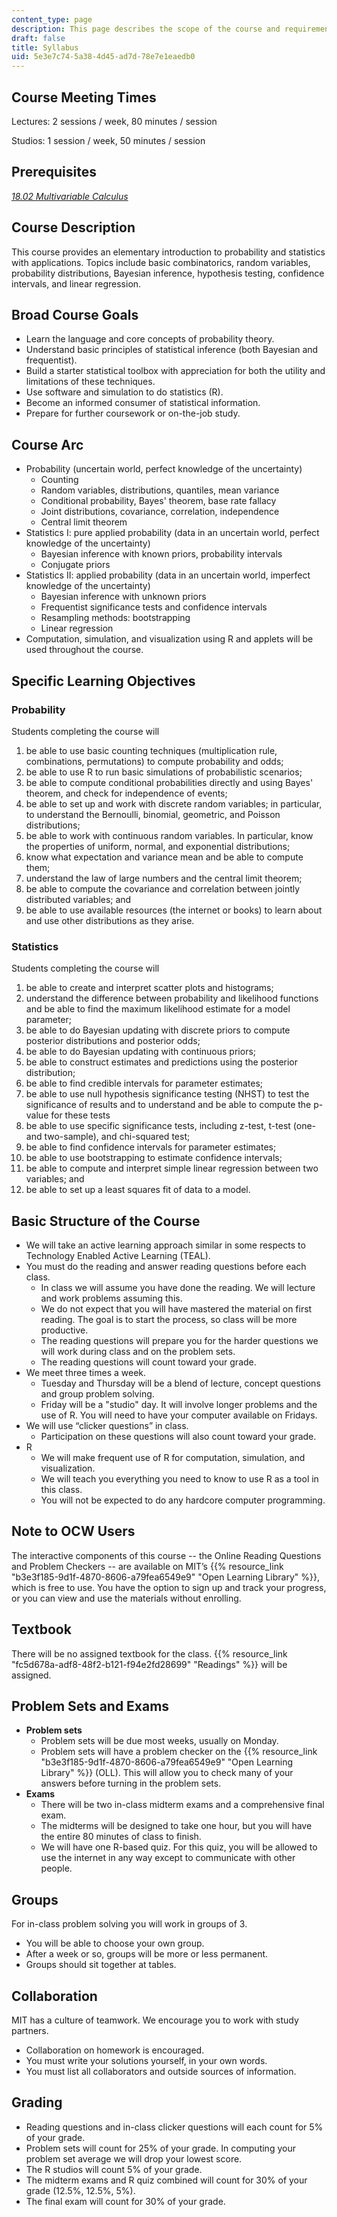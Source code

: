 ```yaml
---
content_type: page
description: This page describes the scope of the course and requirements.
draft: false
title: Syllabus
uid: 5e3e7c74-5a38-4d45-ad7d-78e7e1eaedb0
---
```

## Course Meeting Times

Lectures: 2 sessions / week, 80 minutes / session

Studios: 1 session / week, 50 minutes / session

## Prerequisites

[*18.02 Multivariable Calculus*](/courses/mathematics/18-02sc-multivariable-calculus-fall-2010)

## Course Description

This course provides an elementary introduction to probability and statistics with applications. Topics include basic combinatorics, random variables, probability distributions, Bayesian inference, hypothesis testing, confidence intervals, and linear regression.

## Broad Course Goals

- Learn the language and core concepts of probability theory.
- Understand basic principles of statistical inference (both Bayesian and frequentist).
- Build a starter statistical toolbox with appreciation for both the utility and limitations of these techniques.
- Use software and simulation to do statistics (R).
- Become an informed consumer of statistical information.
- Prepare for further coursework or on-the-job study.

## Course Arc

- Probability (uncertain world, perfect knowledge of the uncertainty)
    - Counting
    - Random variables, distributions, quantiles, mean variance
    - Conditional probability, Bayes' theorem, base rate fallacy
    - Joint distributions, covariance, correlation, independence
    - Central limit theorem
- Statistics I: pure applied probability (data in an uncertain world, perfect knowledge of the uncertainty)
    - Bayesian inference with known priors, probability intervals
    - Conjugate priors
- Statistics II: applied probability (data in an uncertain world, imperfect knowledge of the uncertainty)
    - Bayesian inference with unknown priors
    - Frequentist significance tests and confidence intervals
    - Resampling methods: bootstrapping
    - Linear regression
- Computation, simulation, and visualization using R and applets will be used throughout the course.

## Specific Learning Objectives

### Probability

Students completing the course will

1. be able to use basic counting techniques (multiplication rule, combinations, permutations) to compute probability and odds;
2. be able to use R to run basic simulations of probabilistic scenarios;
3. be able to compute conditional probabilities directly and using Bayes' theorem, and check for independence of events;
4. be able to set up and work with discrete random variables; in particular, to understand the Bernoulli, binomial, geometric, and Poisson distributions;
5. be able to work with continuous random variables. In particular, know the properties of uniform, normal, and exponential distributions;
6. know what expectation and variance mean and be able to compute them;
7. understand the law of large numbers and the central limit theorem;
8. be able to compute the covariance and correlation between jointly distributed variables; and
9. be able to use available resources (the internet or books) to learn about and use other distributions as they arise.

### Statistics

Students completing the course will

1. be able to create and interpret scatter plots and histograms;
2. understand the difference between probability and likelihood functions and be able to find the maximum likelihood estimate for a model parameter;
3. be able to do Bayesian updating with discrete priors to compute posterior distributions and posterior odds;
4. be able to do Bayesian updating with continuous priors;
5. be able to construct estimates and predictions using the posterior distribution;
6. be able to find credible intervals for parameter estimates;
7. be able to use null hypothesis significance testing (NHST) to test the significance of results and to understand and be able to compute the p-value for these tests
8. be able to use specific significance tests, including z-test, t-test (one- and two-sample), and chi-squared test;
9. be able to find confidence intervals for parameter estimates;
10. be able to use bootstrapping to estimate confidence intervals;
11. be able to compute and interpret simple linear regression between two variables; and
12. be able to set up a least squares fit of data to a model.

## Basic Structure of the Course

- We will take an active learning approach similar in some respects to Technology Enabled Active Learning (TEAL).
- You must do the reading and answer reading questions before each class.
    - In class we will assume you have done the reading. We will lecture and work problems assuming this.
    - We do not expect that you will have mastered the material on first reading. The goal is to start the process, so class will be more productive.
    - The reading questions will prepare you for the harder questions we will work during class and on the problem sets.
    - The reading questions will count toward your grade.
- We meet three times a week.
    - Tuesday and Thursday will be a blend of lecture, concept questions and group problem solving.
    - Friday will be a "studio" day. It will involve longer problems and the use of R. You will need to have your computer available on Fridays.
- We will use “clicker questions” in class.
    - Participation on these questions will also count toward your grade.
- R
    - We will make frequent use of R for computation, simulation, and visualization.
    - We will teach you everything you need to know to use R as a tool in this class.
    - You will not be expected to do any hardcore computer programming.

## Note to OCW Users

The interactive components of this course -- the Online Reading Questions and Problem Checkers -- are available on MIT’s {{% resource_link "b3e3f185-9d1f-4870-8606-a79fea6549e9" "Open Learning Library" %}}, which is free to use. You have the option to sign up and track your progress, or you can view and use the materials without enrolling.

## Textbook

There will be no assigned textbook for the class. {{% resource_link "fc5d678a-adf8-48f2-b121-f94e2fd28699" "Readings" %}} will be assigned.

## Problem Sets and Exams

- **Problem sets**
    - Problem sets will be due most weeks, usually on Monday.
    - Problem sets will have a problem checker on the {{% resource_link "b3e3f185-9d1f-4870-8606-a79fea6549e9" "Open Learning Library" %}} (OLL). This will allow you to check many of your answers before turning in the problem sets. 
- **Exams**
    - There will be two in-class midterm exams and a comprehensive final exam.
    - The midterms will be designed to take one hour, but you will have the entire 80 minutes of class to finish.
    - We will have one R-based quiz. For this quiz, you will be allowed to use the internet in any way except to communicate with other people.

## Groups

For in-class problem solving you will work in groups of 3.

- You will be able to choose your own group.
- After a week or so, groups will be more or less permanent.
- Groups should sit together at tables.

## Collaboration

MIT has a culture of teamwork. We encourage you to work with study partners.

- Collaboration on homework is encouraged.
- You must write your solutions yourself, in your own words.
- You must list all collaborators and outside sources of information.

## Grading

- Reading questions and in-class clicker questions will each count for 5% of your grade.
- Problem sets will count for 25% of your grade. In computing your problem set average we will drop your lowest score.
- The R studios will count 5% of your grade.
- The midterm exams and R quiz combined will count for 30% of your grade (12.5%, 12.5%, 5%).
- The final exam will count for 30% of your grade.